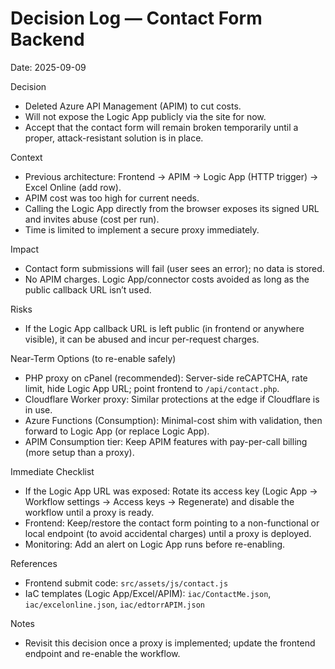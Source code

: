 # Decision Log — Contact Form Backend

Date: 2025-09-09

Decision
- Deleted Azure API Management (APIM) to cut costs.
- Will not expose the Logic App publicly via the site for now.
- Accept that the contact form will remain broken temporarily until a proper, attack-resistant solution is in place.

Context
- Previous architecture: Frontend → APIM → Logic App (HTTP trigger) → Excel Online (add row).
- APIM cost was too high for current needs.
- Calling the Logic App directly from the browser exposes its signed URL and invites abuse (cost per run).
- Time is limited to implement a secure proxy immediately.

Impact
- Contact form submissions will fail (user sees an error); no data is stored.
- No APIM charges. Logic App/connector costs avoided as long as the public callback URL isn’t used.

Risks
- If the Logic App callback URL is left public (in frontend or anywhere visible), it can be abused and incur per-request charges.

Near-Term Options (to re-enable safely)
- PHP proxy on cPanel (recommended): Server-side reCAPTCHA, rate limit, hide Logic App URL; point frontend to `/api/contact.php`.
- Cloudflare Worker proxy: Similar protections at the edge if Cloudflare is in use.
- Azure Functions (Consumption): Minimal-cost shim with validation, then forward to Logic App (or replace Logic App).
- APIM Consumption tier: Keep APIM features with pay-per-call billing (more setup than a proxy).

Immediate Checklist
- If the Logic App URL was exposed: Rotate its access key (Logic App → Workflow settings → Access keys → Regenerate) and disable the workflow until a proxy is ready.
- Frontend: Keep/restore the contact form pointing to a non-functional or local endpoint (to avoid accidental charges) until a proxy is deployed.
- Monitoring: Add an alert on Logic App runs before re-enabling.

References
- Frontend submit code: `src/assets/js/contact.js`
- IaC templates (Logic App/Excel/APIM): `iac/ContactMe.json`, `iac/excelonline.json`, `iac/edtorrAPIM.json`

Notes
- Revisit this decision once a proxy is implemented; update the frontend endpoint and re-enable the workflow.
